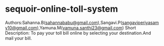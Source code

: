 # sequoir-online-toll-system
Authors:Sahanna.B(sahannababu@gmail.com),Sangavi.P(sangaviperiyasamy10@gmail.com),Yamuna.M(yamuna.santhi23@gmail.com)
Short Description: To pay your toll bill online by selecting your destination.And mail your bill.

        